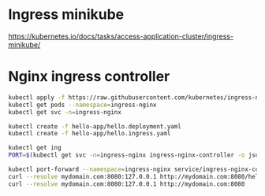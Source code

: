 # Ingress minikube

https://kubernetes.io/docs/tasks/access-application-cluster/ingress-minikube/

# Nginx ingress controller

```sh
kubectl apply -f https://raw.githubusercontent.com/kubernetes/ingress-nginx/controller-v1.10.1/deploy/static/provider/cloud/deploy.yaml
kubectl get pods --namespace=ingress-nginx
kubectl get svc -n=ingress-nginx

kubectl create -f hello-app/hello.deployment.yaml
kubectl create -f hello-app/hello.ingress.yaml  

kubectl get ing
PORT=$(kubectl get svc -n=ingress-nginx ingress-nginx-controller -o jsonpath='{.spec.ports[0].nodePort}')
```

```sh
kubectl port-forward --namespace=ingress-nginx service/ingress-nginx-controller 8080:80
curl --resolve mydomain.com:8080:127.0.0.1 http://mydomain.com:8080/hello
curl --resolve mydomain.com:8080:127.0.0.1 http://mydomain.com:8080
```

